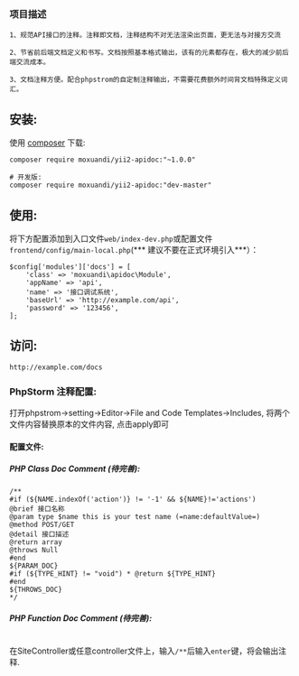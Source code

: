 ### 项目描述

    1、规范API接口的注释。注释即文档，注释结构不对无法渲染出页面，更无法与对接方交流

    2、节省前后端文档定义和书写。文档按照基本格式输出，该有的元素都存在，极大的减少前后端交流成本。

    3、文档注释方便。配合phpstrom的自定制注释输出，不需要花费额外时间背文档特殊定义词汇。

安装:
------------
使用 [composer](http://getcomposer.org/download/) 下载:
```
composer require moxuandi/yii2-apidoc:"~1.0.0"

# 开发版:
composer require moxuandi/yii2-apidoc:"dev-master"
```

使用:
------------

将下方配置添加到入口文件`web/index-dev.php`或配置文件`frontend/config/main-local.php`(*** 建议不要在正式环境引入***）：

```
$config['modules']['docs'] = [
    'class' => 'moxuandi\apidoc\Module',
    'appName' => 'api',
    'name' => '接口调试系统',
    'baseUrl' => 'http://example.com/api',
    'password' => '123456',
];
```

访问:
------------

`http://example.com/docs`

### PhpStorm 注释配置:

打开phpstrom->setting->Editor->File and Code Templates->Includes, 将两个文件内容替换原本的文件内容, 点击apply即可

#### 配置文件:

##### PHP Class Doc Comment (待完善):

```
/**
#if (${NAME.indexOf('action')} != '-1' && ${NAME}!='actions')
@brief 接口名称
@param type $name this is your test name (=name:defaultValue=)
@method POST/GET
@detail 接口描述
@return array
@throws Null
#end
${PARAM_DOC}
#if (${TYPE_HINT} != "void") * @return ${TYPE_HINT}
#end
${THROWS_DOC}
*/
```

##### PHP Function Doc Comment (待完善):

```
```

在SiteController或任意controller文件上，输入`/**`后输入`enter`键，将会输出注释.

